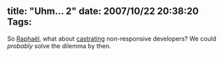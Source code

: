 title: "Uhm... 2"
date: 2007/10/22 20:38:20
Tags: 
---
So <a href="http://www.ouaza.com/wp/2007/10/12/the-dsa-dilemma/" target="_blank">Raphaël</a>, what about <a href="http://www.geocities.com/sherrylanina/Castration.html" target="_blank">castrating</a> non-responsive developers? We could <em>probably</em> solve the dilemma by then.
